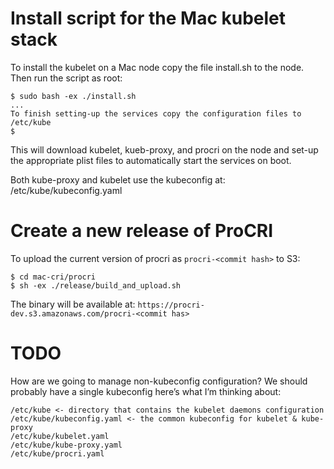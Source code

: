 # Install script for the Mac kubelet stack

To install the kubelet on a Mac node copy the file install.sh to the node. Then
run the script as root:

    $ sudo bash -ex ./install.sh
    ...
    To finish setting-up the services copy the configuration files to /etc/kube
    $

This will download kubelet, kueb-proxy, and procri on the node and set-up the
appropriate plist files to automatically start the services on boot.

Both kube-proxy and kubelet use the kubeconfig at: /etc/kube/kubeconfig.yaml

# Create a new release of ProCRI

To upload the current version of procri as `procri-<commit hash>` to S3:

    $ cd mac-cri/procri
    $ sh -ex ./release/build_and_upload.sh

The binary will be available at:
`https://procri-dev.s3.amazonaws.com/procri-<commit has>`

# TODO

How are we going to manage non-kubeconfig configuration? We should probably have
a single kubeconfig here’s what I’m thinking about:

    /etc/kube <- directory that contains the kubelet daemons configuration
    /etc/kube/kubeconfig.yaml <- the common kubeconfig for kubelet & kube-proxy
    /etc/kube/kubelet.yaml
    /etc/kube/kube-proxy.yaml
    /etc/kube/procri.yaml

